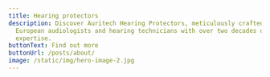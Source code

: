 ```yaml
---
title: Hearing protectors
description: Discover Auritech Hearing Protectors, meticulously crafted by top
  European audiologists and hearing technicians with over two decades of
  expertise.
buttonText: Find out more
buttonUrl: /posts/about/
image: /static/img/hero-image-2.jpg
---
```

